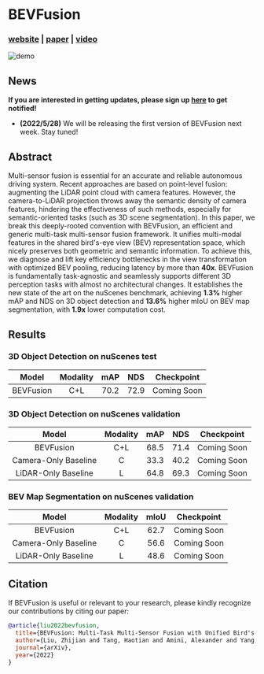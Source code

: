 # BEVFusion

### [website](http://bevfusion.mit.edu/) | [paper](https://arxiv.org/abs/2205.13542) | [video](https://www.youtube.com/watch?v=uCAka90si9E)

![demo](assets/demo.gif)

## News

**If you are interested in getting updates, please sign up [here](https://docs.google.com/forms/d/e/1FAIpQLSfkmfsX45HstL5rUQlS7xJthhS3Z_Pm2NOVstlXUqgaK4DEfQ/viewform) to get notified!**

- **(2022/5/28)** We will be releasing the first version of BEVFusion next week. Stay tuned!

## Abstract

Multi-sensor fusion is essential for an accurate and reliable autonomous driving system. Recent approaches are based on point-level fusion: augmenting the LiDAR point cloud with camera features. However, the camera-to-LiDAR projection throws away the semantic density of camera features, hindering the effectiveness of such methods, especially for semantic-oriented tasks (such as 3D scene segmentation). In this paper, we break this deeply-rooted convention with BEVFusion, an efficient and generic multi-task multi-sensor fusion framework. It unifies multi-modal features in the shared bird's-eye view (BEV) representation space, which nicely preserves both geometric and semantic information. To achieve this, we diagnose and lift key efficiency bottlenecks in the view transformation with optimized BEV pooling, reducing latency by more than **40x**. BEVFusion is fundamentally task-agnostic and seamlessly supports different 3D perception tasks with almost no architectural changes. It establishes the new state of the art on the nuScenes benchmark, achieving **1.3%** higher mAP and NDS on 3D object detection and **13.6%** higher mIoU on BEV map segmentation, with **1.9x** lower computation cost.

## Results

### 3D Object Detection on nuScenes test

|   Model   | Modality | mAP  | NDS  | Checkpoint  |
| :-------: | :------: | :--: | :--: | :---------: |
| BEVFusion |   C+L    | 70.2 | 72.9 | Coming Soon |

### 3D Object Detection on nuScenes validation

|        Model         | Modality | mAP  | NDS  | Checkpoint  |
| :------------------: | :------: | :--: | :--: | :---------: |
|      BEVFusion       |   C+L    | 68.5 | 71.4 | Coming Soon |
| Camera-Only Baseline |    C     | 33.3 | 40.2 | Coming Soon |
| LiDAR-Only Baseline  |    L     | 64.8 | 69.3 | Coming Soon |

### BEV Map Segmentation on nuScenes validation

|        Model         | Modality | mIoU | Checkpoint  |
| :------------------: | :------: | :--: | :---------: |
|      BEVFusion       |   C+L    | 62.7 | Coming Soon |
| Camera-Only Baseline |    C     | 56.6 | Coming Soon |
| LiDAR-Only Baseline  |    L     | 48.6 | Coming Soon |

## Citation

If BEVFusion is useful or relevant to your research, please kindly recognize our contributions by citing our paper:

```bibtex
@article{liu2022bevfusion,
  title={BEVFusion: Multi-Task Multi-Sensor Fusion with Unified Bird's-Eye View Representation},
  author={Liu, Zhijian and Tang, Haotian and Amini, Alexander and Yang, Xingyu and Mao, Huizi and Rus, Daniela and Han, Song},
  journal={arXiv},
  year={2022}
}
```
